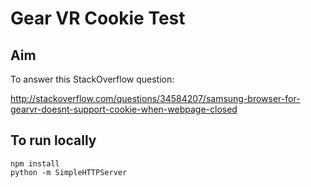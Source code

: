 # Gear VR Cookie Test

## Aim

To answer this StackOverflow question:

http://stackoverflow.com/questions/34584207/samsung-browser-for-gearvr-doesnt-support-cookie-when-webpage-closed

## To run locally

```
npm install
python -m SimpleHTTPServer
```

